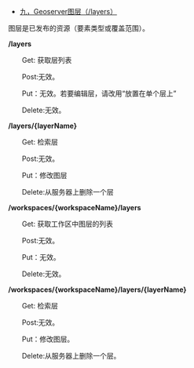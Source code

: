 - [九，Geoserver图层（/layers）](https://www.cnblogs.com/chenjq0717/p/12437031.html)

图层是已发布的资源（要素类型或覆盖范围）。

**/layers**

　　Get: 获取层列表

　　Post:无效。

　　Put：无效。若要编辑层，请改用“放置在单个层上”

　　Delete:无效。

 

**/layers/{layerName}**

　　Get: 检索层

　　Post:无效。

　　Put：修改图层

　　Delete:从服务器上删除一个层

 

**/workspaces/{workspaceName}/layers**

　　Get: 获取工作区中图层的列表

　　Post:无效。

　　Put：无效。

　　Delete:无效。

 

**/workspaces/{workspaceName}/layers/{layerName}**

　　Get: 检索层

　　Post:无效。

　　Put：修改图层。

　　Delete:从服务器上删除一个层。